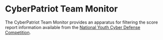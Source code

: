 # CyberPatriot Team Monitor
The CyberPatriot Team Monitor provides an apparatus for filtering the
score report information available from the
[National Youth Cyber Defense Competition](https://uscyberpatriot.org).


